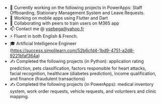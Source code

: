 
- 🔭 Currently working on the following projects in PowerApps: Staff Offboarding, Stationary Management System and Leave Requests.
- 🌱 Working on mobile apps using Flutter and Dart
- 👯 Collaborating with peers to train users on M365 app
- 📫 Contact me @ ysebega@yahoo.fr
- ⚡ Fluent in both English & French.
- 🎓 Artificial Intelligence Engineer (https://success.simplilearn.com/52b6cfd4-1bd9-4751-a2d8-9221bfaf364a)
- ✍ Completed the following projects (in Python): application rating prediction, pets classification, factors responsible for heart attacks, facial recognition, healthcare (diabetes prediction), income qualification,  and finance (fraudulent transactions)
- ✍ Completed the following projects (in PowerApps): medical inventory system, work order requests, vehicle requests, and volunteers and clinic mapping.
